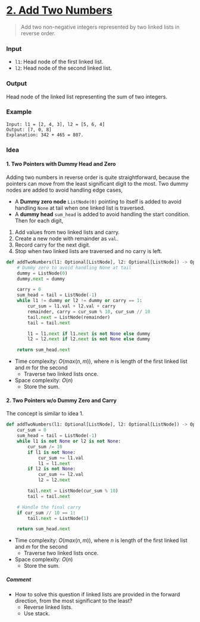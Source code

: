 # [2. Add Two Numbers](https://leetcode.com/problems/add-two-numbers/)
> Add two non-negative integers represented by two linked lists in reverse order.
### Input
* `l1`: Head node of the first linked list.
* `l2`: Head node of the second linked list.
### Output
Head node of the linked list representing the sum of two integers.
### Example
```
Input: l1 = [2, 4, 3], l2 = [5, 6, 4]
Output: [7, 0, 8]
Explanation: 342 + 465 = 807.
```
### Idea
#### 1. Two Pointers with Dummy Head and Zero
Adding two numbers in reverse order is quite straightforward, because the pointers can move from the least significant digit to the most. Two dummy nodes are added to avoid handling edge cases,
* A **Dummy zero node** `ListNode(0)` pointing to itself is added to avoid handling `None` at tail when one linked list is traversed.
* A **dummy head** `sum_head` is added to avoid handling the start condition.
Then for each digit,
1. Add values from two linked lists and carry.
2. Create a new node with remainder as `val`.
3. Record carry for the next digit.
4. Stop when two linked lists are traversed and no carry is left.
```python
def addTwoNumbers(l1: Optional[ListNode], l2: Optional[ListNode]) -> Optional[ListNode]:
    # Dummy zero to avoid handling None at tail
    dummy = ListNode(0)
    dummy.next = dummy

    carry = 0
    sum_head = tail = ListNode(-1)
    while l1 != dummy or l2 != dummy or carry == 1:
        cur_sum = l1.val + l2.val + carry
        remainder, carry = cur_sum % 10, cur_sum // 10
        tail.next = ListNode(remainder)
        tail = tail.next

        l1 = l1.next if l1.next is not None else dummy
        l2 = l2.next if l2.next is not None else dummy

    return sum_head.next
```
* Time complexity: $O(max(n, m))$, where $n$ is length of the first linked list and $m$ for the second
	* Traverse two linked lists once.
* Space complexity: $O(n)$
	* Store the sum.
#### 2. Two Pointers w/o Dummy Zero and Carry
The concept is similar to idea 1.
```python
def addTwoNumbers(l1: Optional[ListNode], l2: Optional[ListNode]) -> Optional[ListNode]:
    cur_sum = 0
    sum_head = tail = ListNode(-1)
    while l1 is not None or l2 is not None:
        cur_sum /= 10
        if l1 is not None:
            cur_sum += l1.val
            l1 = l1.next
        if l2 is not None:
            cur_sum += l2.val
            l2 = l2.next

        tail.next = ListNode(cur_sum % 10)
        tail = tail.next

    # Handle the final carry
    if cur_sum // 10 == 1:
        tail.next = ListNode(1)

    return sum_head.next
```
* Time complexity: $O(max(n, m))$, where $n$ is length of the first linked list and $m$ for the second
	* Traverse two linked lists once.
* Space complexity: $O(n)$
	* Store the sum.
##### Comment
* How to solve this question if linked lists are provided in the forward direction, from the most significant to the least?
	* Reverse linked lists.
	* Use stack.